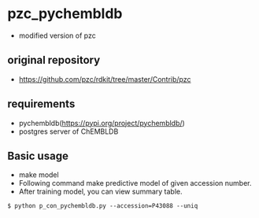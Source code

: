 # pzc_pychembldb

- modified version of pzc

## original repository

- https://github.com/pzc/rdkit/tree/master/Contrib/pzc

## requirements

- pychembldb(https://pypi.org/project/pychembldb/)
- postgres server of ChEMBLDB

## Basic usage

- make model
- Following command make predictive model of given accession number.
- After training model, you can view summary table.

 ```
 $ python p_con_pychembldb.py --accession=P43088 --uniq
 ```
